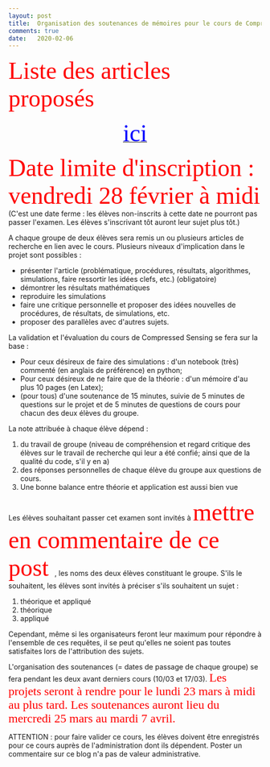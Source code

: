 ```yaml
---
layout: post
title:  Organisation des soutenances de mémoires pour le cours de Compressed Sensing -- année 2020.
comments: true
date:   2020-02-06
---
```

<!--  <font face="verdana" size='8' color='red'> Planning des soutenances</font> 

 [<center><font face="verdana" size='8' color='blue'> ici </font></center>](/assets/planning_soutenance_cs_18_19.pdf)
 -->


 <font face="verdana" size='8' color='red'> Liste des articles proposés</font> 

 [<center><font face="verdana" size='8' color='blue'> ici </font></center>](/assets/liste_projets_19_20.pdf)


<font face="verdana" size='8' color='red'> Date limite d'inscription : vendredi 28 février à midi</font>
(C'est une date ferme : les élèves non-inscrits à cette date ne pourront pas passer l'examen. Les élèves s'inscrivant tôt auront leur sujet plus tôt.)

A chaque groupe de deux élèves sera remis un ou plusieurs articles de recherche en lien avec le cours. Plusieurs niveaux d'implication dans le projet sont possibles :

* présenter l'article (problématique, procédures, résultats, algorithmes, simulations, faire ressortir les idées clefs, etc.) (obligatoire)
* démontrer les résultats mathématiques
* reproduire les simulations
* faire une critique personnelle et proposer des idées nouvelles de procédures, de résultats, de simulations, etc.
* proposer des parallèles avec d'autres sujets. 

La validation et l'évaluation du cours de Compressed Sensing se fera sur la base :

* Pour ceux désireux de faire des simulations : d'un notebook (très) commenté (en anglais de préférence) en python; 
* Pour ceux désireux de ne faire que de la théorie : d'un mémoire d'au plus 10 pages (en Latex);
* (pour tous) d'une soutenance de 15 minutes, suivie de 5 minutes de questions sur le projet et de 5 minutes de questions de cours pour chacun des deux élèves du groupe.


La note attribuée à chaque élève dépend :

1. du travail de groupe (niveau de compréhension et regard critique des élèves sur le travail de recherche qui leur a été confié; ainsi que de la qualité du code, s'il y en a) 
2. des réponses personnelles de chaque élève du groupe aux questions de cours.
3. Une bonne balance entre théorie et application est aussi bien vue


Les élèves souhaitant passer cet examen sont invités à <font face="verdana" size='8' color='red'> mettre en commentaire  de ce post </font>, les noms des deux élèves constituant le groupe. S'ils le souhaitent, les élèves sont invités  à préciser s'ils souhaitent un sujet :

1. théorique et appliqué
2. théorique
3. appliqué

Cependant, même si les organisateurs feront leur maximum pour répondre à l'ensemble de ces requêtes, il se peut qu'elles ne soient pas toutes satisfaites lors de l'attribution des sujets.

L'organisation des soutenances (= dates de passage de chaque groupe) se fera pendant les deux avant derniers cours (10/03 et 17/03).  <font face="verdana" size='5' color='red'>Les projets seront à rendre pour le lundi 23 mars à midi au plus tard. Les soutenances auront lieu du mercredi 25 mars au mardi 7 avril.</font>

ATTENTION : pour faire valider ce cours, les élèves doivent être enregistrés pour ce cours auprès de l'administration dont ils dépendent. Poster un commentaire sur ce blog n'a pas de valeur administrative. 



 